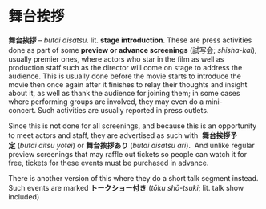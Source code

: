 # 舞台挨拶

**舞台挨拶** – *butai aisatsu*. lit. **stage introduction**. These are press activities done as part of some **preview or advance screenings** (試写会; *shisha-kai*), usually premier ones, where actors who star in the film as well as production staff such as the director will come on stage to address the audience. This is usually done before the movie starts to introduce the movie then once again after it finishes to relay their thoughts and insight about it, as well as thank the audience for joining them; in some cases where performing groups are involved, they may even do a mini-concert. Such activities are usually reported in press outlets.  
  
Since this is not done for all screenings, and because this is an opportunity to meet actors and staff, they are advertised as such with  **舞台挨拶予定** (*butai aitsu yotei*) or **舞台挨拶あり** (*butai aisatsu ari*).  And unlike regular preview screenings that may raffle out tickets so people can watch it for free, tickets for these events must be purchased in advance.  
  
There is another version of this where they do a short talk segment instead. Such events are marked **トークショー付き** (*tōku shō-tsuki*; lit. talk show included)
